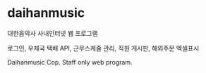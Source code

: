# daihanmusic
대한음악사 사내인터넷 웹 프로그램

로그인, 우체국 택배 API, 근무스케줄 관리, 직원 게시판, 해외주문 엑셀표시

Daihanmusic Cop.
Staff only web program.
